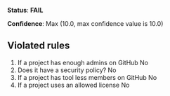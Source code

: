**Status**: **FAIL**

**Confidence**: Max (10.0, max confidence value is 10.0)

## Violated rules

1.  If a project has enough admins on GitHub No
1.  Does it have a security policy? No
1.  If a project has tool less members on GitHub No
1.  If a project uses an allowed license No
